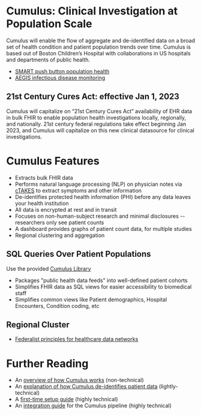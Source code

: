 # Cumulus: Clinical Investigation at Population Scale
Cumulus will enable the flow of aggregate and de-identified data on a broad set of health condition and patient population trends over time.
Cumulus is based out of Boston Children’s Hospital with collaborations in US hospitals and departments of public health.

* [SMART push button population health](https://www.nature.com/articles/s41746-020-00358-4)
* [AEGIS infectious disease monitoring](https://pubmed.ncbi.nlm.nih.gov/17600100)

## 21st Century Cures Act: effective Jan 1, 2023
Cumulus will capitalize on “21st Century Cures Act” availability of EHR data in bulk FHIR to enable population health investigations locally, regionally, and nationally.
21st century federal regulations take effect beginning Jan 2023, and Cumulus will capitalize on this new clinical datasource for clinical investigations.

# Cumulus Features
* Extracts bulk FHIR data
* Performs natural language processing (NLP) on physician notes via [cTAKES](https://ctakes.apache.org/) to extract symptoms and other information
* De-identifies protected health information (PHI) before any data leaves your health institution
* All data is encrypted at rest and in transit
* Focuses on non-human-subject research and minimal disclosures -- researchers only see patient counts
* A dashboard provides graphs of patient count data, for multiple studies
* Regional clustering and aggregation

## SQL Queries Over Patient Populations
Use the provided [Cumulus Library](https://github.com/comorbidity/library)
* Packages "public health data feeds" into well-defined patient cohorts
* Simplifies FHIR data as SQL views for easier accessibility to biomedical staff
* Simplifies common views like Patient demographics, Hospital Encounters, Condition coding, etc

## Regional Cluster
* [Federalist principles for healthcare data networks](https://www.nature.com/articles/nbt.3180)

# Further Reading
* An [overview of how Cumulus works](docs/explanations/overview.md) (non-technical)
* An [explanation of how Cumulus de-identifies patient data](docs/explanations/deid.md) (lightly-technical)
* A [first-time setup guide](docs/howtos/first-time-setup.md) (highly technical)
* An [integration guide](https://github.com/smart-on-fhir/cumulus-aggregator/docs/site-integration.md) for the Cumulus pipeline (highly technical)

